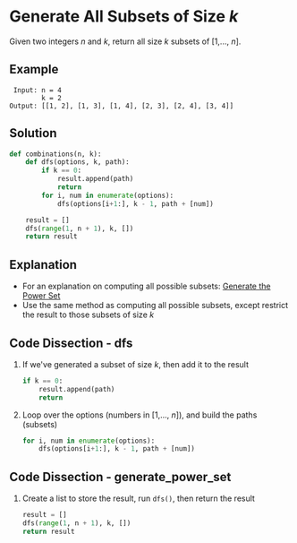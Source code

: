 # Generate All Subsets of Size _k_
Given two integers _n_ and _k_, return all size _k_ subsets of [1,..., _n_].

## Example
```
 Input: n = 4
        k = 2
Output: [[1, 2], [1, 3], [1, 4], [2, 3], [2, 4], [3, 4]]
```

## Solution
```python
def combinations(n, k):
    def dfs(options, k, path):
        if k == 0:
            result.append(path)
            return
        for i, num in enumerate(options):
            dfs(options[i+1:], k - 1, path + [num])

    result = []
    dfs(range(1, n + 1), k, [])
    return result
```

## Explanation
* For an explanation on computing all possible subsets: [Generate the Power Set](power_set.md)
* Use the same method as computing all possible subsets, except restrict the result to those subsets of size _k_

## Code Dissection - dfs
1. If we've generated a subset of size _k_, then add it to the result
    ```python
    if k == 0:
        result.append(path)
        return
    ```
2. Loop over the options (numbers in [1,..., _n_]), and build the paths (subsets)
    ```python
    for i, num in enumerate(options):
        dfs(options[i+1:], k - 1, path + [num])
    ```

## Code Dissection - generate_power_set
1. Create a list to store the result, run `dfs()`, then return the result
    ```python
    result = []
    dfs(range(1, n + 1), k, [])
    return result
    ```